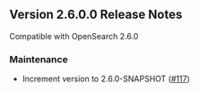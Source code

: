 ## Version 2.6.0.0 Release Notes

Compatible with OpenSearch 2.6.0

### Maintenance

* Increment version to 2.6.0-SNAPSHOT ([#117](https://github.com/opensearch-project/neural-search/pull/117))
